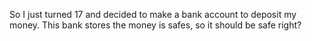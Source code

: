 So I just turned 17 and decided to make a bank account to deposit my money. This bank stores the money is safes, so it should be safe right?
